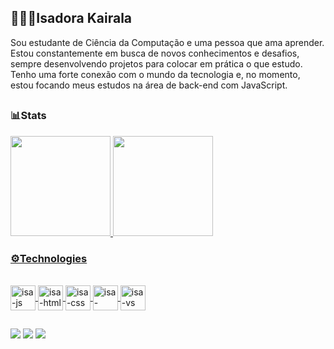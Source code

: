 ##  👩🏻‍💻Isadora Kairala

Sou estudante de Ciência da Computação e uma pessoa que ama aprender. Estou constantemente em busca de novos conhecimentos e desafios, sempre desenvolvendo projetos para colocar em prática o que estudo. Tenho uma forte conexão com o mundo da tecnologia e, no momento, estou focando meus estudos na área de back-end com JavaScript.
##

### 📊Stats

<div>
 <a href="https://github.com/Isadora-Kairala"> 
<img height="160cm" src="https://github-readme-stats.vercel.app/api?username=Isadora-Kairala&show_icons=true&theme=transparent&cache_bust=1"/>   
<img height="160cm" src="https://github-readme-stats.vercel.app/api/top-langs/?username=Isadora-Kairala&layout=compact&theme=transparent"/>
</div>

### ⚙️Technologies 
<div style="display: inline_block"><br>
<img align="center" alt="isa-js" height="40" width="40"  border-radius="10" src="https://cdn.jsdelivr.net/gh/devicons/devicon@latest/icons/javascript/javascript-original.svg" />
<img align="center" alt="isa-html" height="40" width="40" src="https://cdn.jsdelivr.net/gh/devicons/devicon@latest/icons/html5/html5-original.svg" />
<img align="center" alt="isa-css" height="40" width="40" src="https://cdn.jsdelivr.net/gh/devicons/devicon@latest/icons/css3/css3-original.svg" />
<img align="center" alt="isa-intelli" height="40" width="40"src="https://cdn.jsdelivr.net/gh/devicons/devicon@latest/icons/intellij/intellij-original.svg" />
<img align="center" alt="isa-vs" height="40" width="40"src="https://cdn.jsdelivr.net/gh/devicons/devicon@latest/icons/vscode/vscode-original.svg" />

<div/>

##

<div>
  
<a href="mailto:isadorarequer@gmail.com" target="_blank"><img src="https://img.shields.io/badge/Gmail-D14836?style=for-the-badge&logo=gmail&logoColor=white"><a/>
<a href="https://www.linkedin.com/in/isadora-kairala-630530359" target="_blank"><img src="https://img.shields.io/badge/LinkedIn-0077B5?style=for-the-badge&logo=linkedin&logoColor=white"><a/> 
<a href="https://www.instagram.com/dorakai_?igsh=MW1iaHQ5YjUyMHBvdQ==" target="_blank"><img src="https://img.shields.io/badge/Instagram-E4405F?style=for-the-badge&logo=instagram&logoColor=white"><a/> 
</div>
      
          
          
          
        
          
          
